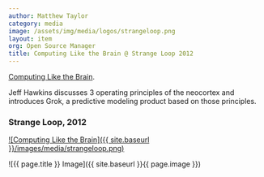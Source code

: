 ```yaml
---
author: Matthew Taylor
category: media
image: /assets/img/media/logos/strangeloop.png
layout: item
org: Open Source Manager
title: Computing Like the Brain @ Strange Loop 2012
---
```


[Computing Like the Brain](http://www.infoq.com/presentations/Brain-Computing).

Jeff Hawkins discusses 3 operating principles of the neocortex and introduces
Grok, a predictive modeling product based on those principles.

### Strange Loop, 2012

[![Computing Like the Brain]({{ site.baseurl }}/images/media/strangeloop.png)](http://www.infoq.com/presentations/Brain-Computing)

![{{ page.title }} Image]({{ site.baseurl }}{{ page.image }})
